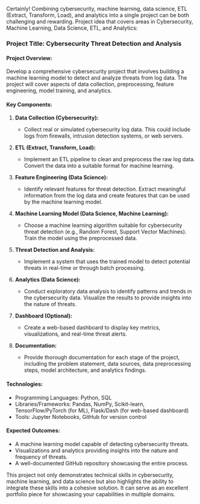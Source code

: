 Certainly! Combining cybersecurity, machine learning, data science, ETL (Extract, Transform, Load), and analytics into a single project can be both challenging and rewarding. Project idea that covers areas in Cybersecurity, Machine Learning, Data Science, ETL, and Analytics:

### Project Title: Cybersecurity Threat Detection and Analysis

#### Project Overview:

Develop a comprehensive cybersecurity project that involves building a machine learning model to detect and analyze threats from log data. The project will cover aspects of data collection, preprocessing, feature engineering, model training, and analytics.

#### Key Components:

1. **Data Collection (Cybersecurity):**
   - Collect real or simulated cybersecurity log data. This could include logs from firewalls, intrusion detection systems, or web servers.

2. **ETL (Extract, Transform, Load):**
   - Implement an ETL pipeline to clean and preprocess the raw log data. Convert the data into a suitable format for machine learning.

3. **Feature Engineering (Data Science):**
   - Identify relevant features for threat detection. Extract meaningful information from the log data and create features that can be used by the machine learning model.

4. **Machine Learning Model (Data Science, Machine Learning):**
   - Choose a machine learning algorithm suitable for cybersecurity threat detection (e.g., Random Forest, Support Vector Machines). Train the model using the preprocessed data.

5. **Threat Detection and Analysis:**
   - Implement a system that uses the trained model to detect potential threats in real-time or through batch processing.

6. **Analytics (Data Science):**
   - Conduct exploratory data analysis to identify patterns and trends in the cybersecurity data. Visualize the results to provide insights into the nature of threats.

7. **Dashboard (Optional):**
   - Create a web-based dashboard to display key metrics, visualizations, and real-time threat alerts.

8. **Documentation:**
   - Provide thorough documentation for each stage of the project, including the problem statement, data sources, data preprocessing steps, model architecture, and analytics findings.

#### Technologies:

- Programming Languages: Python, SQL
- Libraries/Frameworks: Pandas, NumPy, Scikit-learn, TensorFlow/PyTorch (for ML), Flask/Dash (for web-based dashboard)
- Tools: Jupyter Notebooks, GitHub for version control

#### Expected Outcomes:

- A machine learning model capable of detecting cybersecurity threats.
- Visualizations and analytics providing insights into the nature and frequency of threats.
- A well-documented GitHub repository showcasing the entire process.

This project not only demonstrates technical skills in cybersecurity, machine learning, and data science but also highlights the ability to integrate these skills into a cohesive solution. It can serve as an excellent portfolio piece for showcasing your capabilities in multiple domains.
